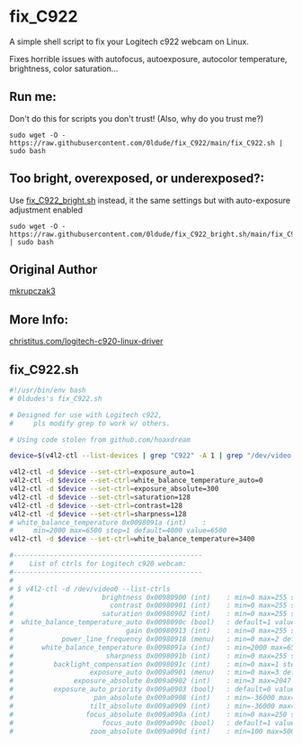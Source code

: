 # fix_C922
A simple shell script to fix your Logitech c922 webcam on Linux.

Fixes horrible issues with autofocus, autoexposure, autocolor temperature, brightness, color saturation...

## Run me:
Don't do this for scripts you don't trust! (Also, why do you trust me?)


    sudo wget -O - https://raw.githubusercontent.com/0ldude/fix_C922/main/fix_C922.sh | sudo bash

## Too bright, overexposed, or underexposed?:
Use [fix_C922_bright.sh](https://github.com/mkrupczak3/fix_C922_bright.sh/blob/main/fix_C922_bright.sh) instead, it the same settings but with auto-exposure adjustment enabled

    sudo wget -O - https://raw.githubusercontent.com/0ldude/fix_C922_bright.sh/main/fix_C922_bright.sh | sudo bash

## Original Author
[mkrupczak3](https://github.com/mkrupczak3)
## More Info:
[christitus.com/logitech-c920-linux-driver](https://christitus.com/logitech-c920-linux-driver/)

## fix_C922.sh

```bash
#!/usr/bin/env bash
# 0ldudes's fix_C922.sh

# Designed for use with Logitech c922,
#     pls modify grep to work w/ others.

# Using code stolen from github.com/hoaxdream

device=$(v4l2-ctl --list-devices | grep "C922" -A 1 | grep "/dev/video." -o)

v4l2-ctl -d $device --set-ctrl=exposure_auto=1
v4l2-ctl -d $device --set-ctrl=white_balance_temperature_auto=0
v4l2-ctl -d $device --set-ctrl=exposure_absolute=300
v4l2-ctl -d $device --set-ctrl=saturation=128
v4l2-ctl -d $device --set-ctrl=contrast=128
v4l2-ctl -d $device --set-ctrl=sharpness=128
# white_balance_temperature 0x0098091a (int)    :
#     min=2000 max=6500 step=1 default=4000 value=6500
v4l2-ctl -d $device --set-ctrl=white_balance_temperature=3400

#-----------------------------------------------
#    List of ctrls for Logitech c920 webcam:
#-----------------------------------------------
#
# $ v4l2-ctl -d /dev/video0 --list-ctrls
#                      brightness 0x00980900 (int)    : min=0 max=255 step=1 default=128 value=128
#                        contrast 0x00980901 (int)    : min=0 max=255 step=1 default=128 value=128
#                      saturation 0x00980902 (int)    : min=0 max=255 step=1 default=128 value=128
#  white_balance_temperature_auto 0x0098090c (bool)   : default=1 value=0
#                            gain 0x00980913 (int)    : min=0 max=255 step=1 default=0 value=226
#            power_line_frequency 0x00980918 (menu)   : min=0 max=2 default=2 value=2
#       white_balance_temperature 0x0098091a (int)    : min=2000 max=6500 step=1 default=4000 value=3400
#                       sharpness 0x0098091b (int)    : min=0 max=255 step=1 default=128 value=128
#          backlight_compensation 0x0098091c (int)    : min=0 max=1 step=1 default=0 value=0
#                   exposure_auto 0x009a0901 (menu)   : min=0 max=3 default=3 value=1
#               exposure_absolute 0x009a0902 (int)    : min=3 max=2047 step=1 default=250 value=312
#          exposure_auto_priority 0x009a0903 (bool)   : default=0 value=1
#                    pan_absolute 0x009a0908 (int)    : min=-36000 max=36000 step=3600 default=0 value=0
#                   tilt_absolute 0x009a0909 (int)    : min=-36000 max=36000 step=3600 default=0 value=0
#                  focus_absolute 0x009a090a (int)    : min=0 max=250 step=5 default=0 value=35
#                      focus_auto 0x009a090c (bool)   : default=1 value=0
#                   zoom_absolute 0x009a090d (int)    : min=100 max=500 step=1 default=100 value=100
```
